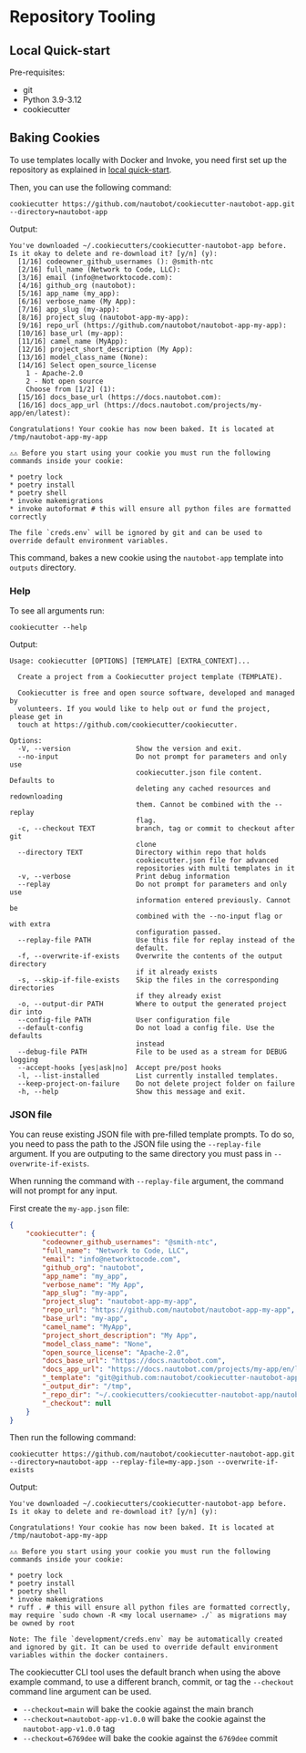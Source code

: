 # Repository Tooling

## Local Quick-start

Pre-requisites:

- git
- Python 3.9-3.12
- cookiecutter

## Baking Cookies

To use templates locally with Docker and Invoke, you need first set up the repository as explained in [local quick-start](#local-quick-start).

Then, you can use the following command:

```shell
cookiecutter https://github.com/nautobot/cookiecutter-nautobot-app.git --directory=nautobot-app
```

Output:

```shell
You've downloaded ~/.cookiecutters/cookiecutter-nautobot-app before. Is it okay to delete and re-download it? [y/n] (y): 
  [1/16] codeowner_github_usernames (): @smith-ntc
  [2/16] full_name (Network to Code, LLC): 
  [3/16] email (info@networktocode.com): 
  [4/16] github_org (nautobot): 
  [5/16] app_name (my_app): 
  [6/16] verbose_name (My App): 
  [7/16] app_slug (my-app): 
  [8/16] project_slug (nautobot-app-my-app): 
  [9/16] repo_url (https://github.com/nautobot/nautobot-app-my-app): 
  [10/16] base_url (my-app): 
  [11/16] camel_name (MyApp): 
  [12/16] project_short_description (My App): 
  [13/16] model_class_name (None): 
  [14/16] Select open_source_license
    1 - Apache-2.0
    2 - Not open source
    Choose from [1/2] (1): 
  [15/16] docs_base_url (https://docs.nautobot.com): 
  [16/16] docs_app_url (https://docs.nautobot.com/projects/my-app/en/latest): 

Congratulations! Your cookie has now been baked. It is located at /tmp/nautobot-app-my-app

⚠️⚠️ Before you start using your cookie you must run the following commands inside your cookie:

* poetry lock
* poetry install
* poetry shell
* invoke makemigrations
* invoke autoformat # this will ensure all python files are formatted correctly

The file `creds.env` will be ignored by git and can be used to override default environment variables.
```

This command, bakes a new cookie using the `nautobot-app` template into `outputs` directory.

### Help

To see all arguments run:

```shell
cookiecutter --help
```

Output:

```shell
Usage: cookiecutter [OPTIONS] [TEMPLATE] [EXTRA_CONTEXT]...

  Create a project from a Cookiecutter project template (TEMPLATE).

  Cookiecutter is free and open source software, developed and managed by
  volunteers. If you would like to help out or fund the project, please get in
  touch at https://github.com/cookiecutter/cookiecutter.

Options:
  -V, --version                Show the version and exit.
  --no-input                   Do not prompt for parameters and only use
                               cookiecutter.json file content. Defaults to
                               deleting any cached resources and redownloading
                               them. Cannot be combined with the --replay
                               flag.
  -c, --checkout TEXT          branch, tag or commit to checkout after git
                               clone
  --directory TEXT             Directory within repo that holds
                               cookiecutter.json file for advanced
                               repositories with multi templates in it
  -v, --verbose                Print debug information
  --replay                     Do not prompt for parameters and only use
                               information entered previously. Cannot be
                               combined with the --no-input flag or with extra
                               configuration passed.
  --replay-file PATH           Use this file for replay instead of the
                               default.
  -f, --overwrite-if-exists    Overwrite the contents of the output directory
                               if it already exists
  -s, --skip-if-file-exists    Skip the files in the corresponding directories
                               if they already exist
  -o, --output-dir PATH        Where to output the generated project dir into
  --config-file PATH           User configuration file
  --default-config             Do not load a config file. Use the defaults
                               instead
  --debug-file PATH            File to be used as a stream for DEBUG logging
  --accept-hooks [yes|ask|no]  Accept pre/post hooks
  -l, --list-installed         List currently installed templates.
  --keep-project-on-failure    Do not delete project folder on failure
  -h, --help                   Show this message and exit.
```

### JSON file

You can reuse existing JSON file with pre-filled template prompts. To do so, you need to pass the path to the JSON file using the `--replay-file` argument. If you are outputing to the same directory you must pass in `--overwrite-if-exists`.

When running the command with `--replay-file` argument, the command will not prompt for any input.

First create the `my-app.json` file:

```json
{
    "cookiecutter": {
        "codeowner_github_usernames": "@smith-ntc",
        "full_name": "Network to Code, LLC",
        "email": "info@networktocode.com",
        "github_org": "nautobot",
        "app_name": "my_app",
        "verbose_name": "My App",
        "app_slug": "my-app",
        "project_slug": "nautobot-app-my-app",
        "repo_url": "https://github.com/nautobot/nautobot-app-my-app",
        "base_url": "my-app",
        "camel_name": "MyApp",
        "project_short_description": "My App",
        "model_class_name": "None",
        "open_source_license": "Apache-2.0",
        "docs_base_url": "https://docs.nautobot.com",
        "docs_app_url": "https://docs.nautobot.com/projects/my-app/en/latest",
        "_template": "git@github.com:nautobot/cookiecutter-nautobot-app.git",
        "_output_dir": "/tmp",
        "_repo_dir": "~/.cookiecutters/cookiecutter-nautobot-app/nautobot-app",
        "_checkout": null
    }
}
```

Then run the following command:

```shell
cookiecutter https://github.com/nautobot/cookiecutter-nautobot-app.git --directory=nautobot-app --replay-file=my-app.json --overwrite-if-exists
```

Output:

```shell
You've downloaded ~/.cookiecutters/cookiecutter-nautobot-app before. Is it okay to delete and re-download it? [y/n] (y): 

Congratulations! Your cookie has now been baked. It is located at /tmp/nautobot-app-my-app

⚠️⚠️ Before you start using your cookie you must run the following commands inside your cookie:

* poetry lock
* poetry install
* poetry shell
* invoke makemigrations
* ruff . # this will ensure all python files are formatted correctly, may require `sudo chown -R <my local username> ./` as migrations may be owned by root

Note: The file `development/creds.env` may be automatically created and ignored by git. It can be used to override default environment variables within the docker containers.
```

The cookiecutter CLI tool uses the default branch when using the above example command, to use a different branch, commit, or tag the `--checkout` command line argument can be used.

- `--checkout=main` will bake the cookie against the main branch
- `--checkout=nautobot-app-v1.0.0` will bake the cookie against the `nautobot-app-v1.0.0` tag
- `--checkout=6769dee` will bake the cookie against the `6769dee` commit
